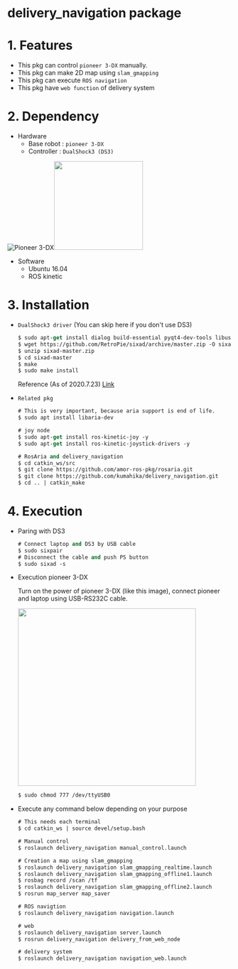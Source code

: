 # **delivery_navigation package**

# 1. Features
- This pkg can control `pioneer 3-DX` manually.
- This pkg can make 2D map using `slam_gmapping`
- This pkg can execute `ROS navigation`
- This pkg have `web function` of delivery system

# 2. Dependency
- Hardware
  - Base robot : `pioneer 3-DX`
  - Controller : `DualShock3 (DS3)`

![Pioneer 3-DX](https://robots.ros.org/assets/img/robots/pioneer-3-dx/image.jpg)<img src="https://upload.wikimedia.org/wikipedia/commons/1/1a/PlayStation3-DualShock3.png" width=200px>

- Software
  - Ubuntu 16.04
  - ROS kinetic

# 3. Installation
- `DualShock3 driver` (You can skip here if you don't use DS3)
  ```vb
  $ sudo apt-get install dialog build-essential pyqt4-dev-tools libusb-dev libbluetooth-dev python-dbus -y
  $ wget https://github.com/RetroPie/sixad/archive/master.zip -O sixad-master.zip
  $ unzip sixad-master.zip
  $ cd sixad-master
  $ make
  $ sudo make install
  ```
  Reference (As of 2020.7.23)
  [Link](https://askubuntu.com/questions/913599/how-to-connect-dualshock-3-controller-ps3-sixaxis-gamepad-on-ubuntu-16-04)

- `Related pkg`
  ```vb
  # This is very important, because aria support is end of life.
  $ sudo apt install libaria-dev

  # joy node
  $ sudo apt-get install ros-kinetic-joy -y
  $ sudo apt-get install ros-kinetic-joystick-drivers -y

  # RosAria and delivery_navigation
  $ cd catkin_ws/src
  $ git clone https://github.com/amor-ros-pkg/rosaria.git
  $ git clone https://github.com/kumahika/delivery_navigation.git
  $ cd .. | catkin_make
  ```

# 4. Execution
- Paring with DS3
  ```vb
  # Connect laptop and DS3 by USB cable
  $ sudo sixpair
  # Disconnect the cable and push PS button
  $ sudo sixad -s
  ```

- Execution pioneer 3-DX

  Turn on the power of pioneer 3-DX (like this image), connect pioneer and laptop using USB-RS232C cable.
  
  <img src="https://github.com/kumahika/delivery_navigation/blob/master/img/pioneer_interface.jpg" width=400px>
  
  ```vb
  $ sudo chmod 777 /dev/ttyUSB0
  ```

- Execute any command below depending on your purpose
  ```vb
  # This needs each terminal
  $ cd catkin_ws | source devel/setup.bash

  # Manual control
  $ roslaunch delivery_navigation manual_control.launch

  # Creation a map using slam_gmapping
  $ roslaunch delivery_navigation slam_gmapping_realtime.launch
  $ roslaunch delivery_navigation slam_gmapping_offline1.launch
  $ rosbag record /scan /tf
  $ roslaunch delivery_navigation slam_gmapping_offline2.launch
  $ rosrun map_server map_saver

  # ROS navigtion
  $ roslaunch delivery_navigation navigation.launch

  # web
  $ roslaunch delivery_navigation server.launch
  $ rosrun delivery_navigation delivery_from_web_node

  # delivery system
  $ roslaunch delivery_navigation navigation_web.launch
  ```
